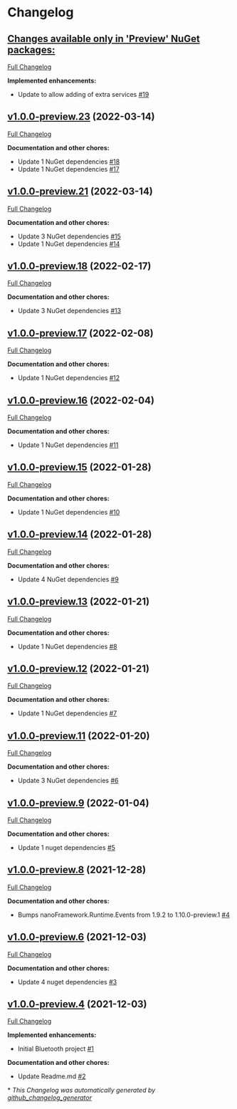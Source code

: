 # Changelog

## [**Changes available only in 'Preview' NuGet packages:**](https://github.com/nanoframework/nanoframework.Device.Bluetooth/tree/HEAD)

[Full Changelog](https://github.com/nanoframework/nanoframework.Device.Bluetooth/compare/v1.0.0-preview.23...HEAD)

**Implemented enhancements:**

- Update to allow adding of extra services [\#19](https://github.com/nanoframework/nanoFramework.Device.Bluetooth/pull/19)

## [v1.0.0-preview.23](https://github.com/nanoframework/nanoframework.Device.Bluetooth/tree/v1.0.0-preview.23) (2022-03-14)

[Full Changelog](https://github.com/nanoframework/nanoframework.Device.Bluetooth/compare/v1.0.0-preview.21...v1.0.0-preview.23)

**Documentation and other chores:**

- Update 1 NuGet dependencies [\#18](https://github.com/nanoframework/nanoFramework.Device.Bluetooth/pull/18)
- Update 1 NuGet dependencies [\#17](https://github.com/nanoframework/nanoFramework.Device.Bluetooth/pull/17)

## [v1.0.0-preview.21](https://github.com/nanoframework/nanoframework.Device.Bluetooth/tree/v1.0.0-preview.21) (2022-03-14)

[Full Changelog](https://github.com/nanoframework/nanoframework.Device.Bluetooth/compare/v1.0.0-preview.18...v1.0.0-preview.21)

**Documentation and other chores:**

- Update 3 NuGet dependencies [\#15](https://github.com/nanoframework/nanoFramework.Device.Bluetooth/pull/15)
- Update 1 NuGet dependencies [\#14](https://github.com/nanoframework/nanoFramework.Device.Bluetooth/pull/14)

## [v1.0.0-preview.18](https://github.com/nanoframework/nanoframework.Device.Bluetooth/tree/v1.0.0-preview.18) (2022-02-17)

[Full Changelog](https://github.com/nanoframework/nanoframework.Device.Bluetooth/compare/v1.0.0-preview.17...v1.0.0-preview.18)

**Documentation and other chores:**

- Update 3 NuGet dependencies [\#13](https://github.com/nanoframework/nanoFramework.Device.Bluetooth/pull/13)

## [v1.0.0-preview.17](https://github.com/nanoframework/nanoframework.Device.Bluetooth/tree/v1.0.0-preview.17) (2022-02-08)

[Full Changelog](https://github.com/nanoframework/nanoframework.Device.Bluetooth/compare/v1.0.0-preview.16...v1.0.0-preview.17)

**Documentation and other chores:**

- Update 1 NuGet dependencies [\#12](https://github.com/nanoframework/nanoFramework.Device.Bluetooth/pull/12)

## [v1.0.0-preview.16](https://github.com/nanoframework/nanoframework.Device.Bluetooth/tree/v1.0.0-preview.16) (2022-02-04)

[Full Changelog](https://github.com/nanoframework/nanoframework.Device.Bluetooth/compare/v1.0.0-preview.15...v1.0.0-preview.16)

**Documentation and other chores:**

- Update 1 NuGet dependencies [\#11](https://github.com/nanoframework/nanoFramework.Device.Bluetooth/pull/11)

## [v1.0.0-preview.15](https://github.com/nanoframework/nanoframework.Device.Bluetooth/tree/v1.0.0-preview.15) (2022-01-28)

[Full Changelog](https://github.com/nanoframework/nanoframework.Device.Bluetooth/compare/v1.0.0-preview.14...v1.0.0-preview.15)

**Documentation and other chores:**

- Update 1 NuGet dependencies [\#10](https://github.com/nanoframework/nanoFramework.Device.Bluetooth/pull/10)

## [v1.0.0-preview.14](https://github.com/nanoframework/nanoframework.Device.Bluetooth/tree/v1.0.0-preview.14) (2022-01-28)

[Full Changelog](https://github.com/nanoframework/nanoframework.Device.Bluetooth/compare/v1.0.0-preview.13...v1.0.0-preview.14)

**Documentation and other chores:**

- Update 4 NuGet dependencies [\#9](https://github.com/nanoframework/nanoFramework.Device.Bluetooth/pull/9)

## [v1.0.0-preview.13](https://github.com/nanoframework/nanoframework.Device.Bluetooth/tree/v1.0.0-preview.13) (2022-01-21)

[Full Changelog](https://github.com/nanoframework/nanoframework.Device.Bluetooth/compare/v1.0.0-preview.12...v1.0.0-preview.13)

**Documentation and other chores:**

- Update 1 NuGet dependencies [\#8](https://github.com/nanoframework/nanoFramework.Device.Bluetooth/pull/8)

## [v1.0.0-preview.12](https://github.com/nanoframework/nanoframework.Device.Bluetooth/tree/v1.0.0-preview.12) (2022-01-21)

[Full Changelog](https://github.com/nanoframework/nanoframework.Device.Bluetooth/compare/v1.0.0-preview.11...v1.0.0-preview.12)

**Documentation and other chores:**

- Update 1 NuGet dependencies [\#7](https://github.com/nanoframework/nanoFramework.Device.Bluetooth/pull/7)

## [v1.0.0-preview.11](https://github.com/nanoframework/nanoframework.Device.Bluetooth/tree/v1.0.0-preview.11) (2022-01-20)

[Full Changelog](https://github.com/nanoframework/nanoframework.Device.Bluetooth/compare/v1.0.0-preview.9...v1.0.0-preview.11)

**Documentation and other chores:**

- Update 3 NuGet dependencies [\#6](https://github.com/nanoframework/nanoFramework.Device.Bluetooth/pull/6)

## [v1.0.0-preview.9](https://github.com/nanoframework/nanoframework.Device.Bluetooth/tree/v1.0.0-preview.9) (2022-01-04)

[Full Changelog](https://github.com/nanoframework/nanoframework.Device.Bluetooth/compare/v1.0.0-preview.8...v1.0.0-preview.9)

**Documentation and other chores:**

- Update 1 nuget dependencies [\#5](https://github.com/nanoframework/nanoFramework.Device.Bluetooth/pull/5)

## [v1.0.0-preview.8](https://github.com/nanoframework/nanoframework.Device.Bluetooth/tree/v1.0.0-preview.8) (2021-12-28)

[Full Changelog](https://github.com/nanoframework/nanoframework.Device.Bluetooth/compare/v1.0.0-preview.6...v1.0.0-preview.8)

**Documentation and other chores:**

- Bumps nanoFramework.Runtime.Events from 1.9.2 to 1.10.0-preview.1 [\#4](https://github.com/nanoframework/nanoFramework.Device.Bluetooth/pull/4)

## [v1.0.0-preview.6](https://github.com/nanoframework/nanoframework.Device.Bluetooth/tree/v1.0.0-preview.6) (2021-12-03)

[Full Changelog](https://github.com/nanoframework/nanoframework.Device.Bluetooth/compare/v1.0.0-preview.4...v1.0.0-preview.6)

**Documentation and other chores:**

- Update 4 nuget dependencies [\#3](https://github.com/nanoframework/nanoFramework.Device.Bluetooth/pull/3)

## [v1.0.0-preview.4](https://github.com/nanoframework/nanoframework.Device.Bluetooth/tree/v1.0.0-preview.4) (2021-12-03)

[Full Changelog](https://github.com/nanoframework/nanoframework.Device.Bluetooth/compare/132574ccaaaa8f9e99b0a27a3b6ec6a0a9709f29...v1.0.0-preview.4)

**Implemented enhancements:**

- Initial Bluetooth project  [\#1](https://github.com/nanoframework/nanoFramework.Device.Bluetooth/pull/1)

**Documentation and other chores:**

- Update Readme.md [\#2](https://github.com/nanoframework/nanoFramework.Device.Bluetooth/pull/2)



\* *This Changelog was automatically generated by [github_changelog_generator](https://github.com/github-changelog-generator/github-changelog-generator)*
